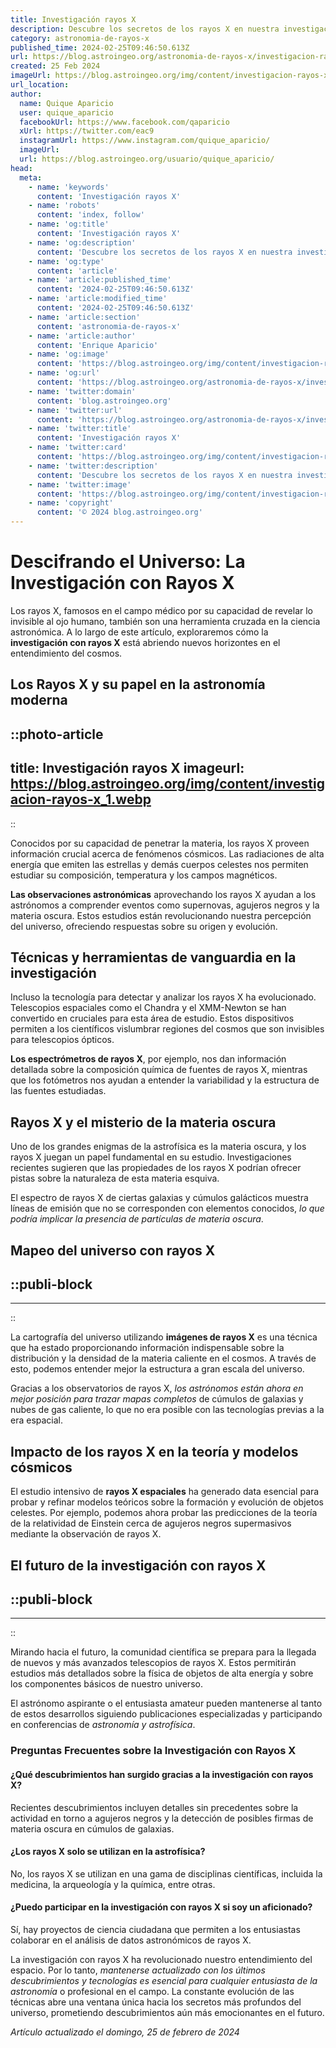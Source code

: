 ```yaml
---
title: Investigación rayos X
description: Descubre los secretos de los rayos X en nuestra investigación exhaustiva. Avances, aplicaciones y seguridad, todo en un solo lugar.
category: astronomia-de-rayos-x
published_time: 2024-02-25T09:46:50.613Z
url: https://blog.astroingeo.org/astronomia-de-rayos-x/investigacion-rayos-x
created: 25 Feb 2024
imageUrl: https://blog.astroingeo.org/img/content/investigacion-rayos-x_1.webp
url_location:
author:
  name: Quique Aparicio
  user: quique_aparicio
  facebookUrl: https://www.facebook.com/qaparicio
  xUrl: https://twitter.com/eac9
  instagramUrl: https://www.instagram.com/quique_aparicio/
  imageUrl: 
  url: https://blog.astroingeo.org/usuario/quique_aparicio/
head:
  meta:
    - name: 'keywords'
      content: 'Investigación rayos X'
    - name: 'robots'
      content: 'index, follow'
    - name: 'og:title'
      content: 'Investigación rayos X'
    - name: 'og:description'
      content: 'Descubre los secretos de los rayos X en nuestra investigación exhaustiva. Avances, aplicaciones y seguridad, todo en un solo lugar.'
    - name: 'og:type'
      content: 'article'
    - name: 'article:published_time'
      content: '2024-02-25T09:46:50.613Z'
    - name: 'article:modified_time'
      content: '2024-02-25T09:46:50.613Z'
    - name: 'article:section'
      content: 'astronomia-de-rayos-x'
    - name: 'article:author'
      content: 'Enrique Aparicio'
    - name: 'og:image'
      content: 'https://blog.astroingeo.org/img/content/investigacion-rayos-x_1.webp'
    - name: 'og:url'
      content: 'https://blog.astroingeo.org/astronomia-de-rayos-x/investigacion-rayos-x'
    - name: 'twitter:domain'
      content: 'blog.astroingeo.org'
    - name: 'twitter:url'
      content: 'https://blog.astroingeo.org/astronomia-de-rayos-x/investigacion-rayos-x'
    - name: 'twitter:title'
      content: 'Investigación rayos X'
    - name: 'twitter:card'
      content: 'https://blog.astroingeo.org/img/content/investigacion-rayos-x_1.webp'
    - name: 'twitter:description'
      content: 'Descubre los secretos de los rayos X en nuestra investigación exhaustiva. Avances, aplicaciones y seguridad, todo en un solo lugar.'
    - name: 'twitter:image'
      content: 'https://blog.astroingeo.org/img/content/investigacion-rayos-x_1.webp'
    - name: 'copyright'
      content: '© 2024 blog.astroingeo.org'
---
```

# Descifrando el Universo: La Investigación con Rayos X

Los rayos X, famosos en el campo médico por su capacidad de revelar lo invisible al ojo humano, también son una herramienta cruzada en la ciencia astronómica. A lo largo de este artículo, exploraremos cómo la **investigación con rayos X** está abriendo nuevos horizontes en el entendimiento del cosmos.

## Los Rayos X y su papel en la astronomía moderna


::photo-article
---
title: Investigación rayos X
imageurl: https://blog.astroingeo.org/img/content/investigacion-rayos-x_1.webp
---
::



Conocidos por su capacidad de penetrar la materia, los rayos X proveen información crucial acerca de fenómenos cósmicos. Las radiaciones de alta energía que emiten las estrellas y demás cuerpos celestes nos permiten estudiar su composición, temperatura y los campos magnéticos.

**Las observaciones astronómicas** aprovechando los rayos X ayudan a los astrónomos a comprender eventos como supernovas, agujeros negros y la materia oscura. Estos estudios están revolucionando nuestra percepción del universo, ofreciendo respuestas sobre su origen y evolución.

## Técnicas y herramientas de vanguardia en la investigación

Incluso la tecnología para detectar y analizar los rayos X ha evolucionado. Telescopios espaciales como el Chandra y el XMM-Newton se han convertido en cruciales para esta área de estudio. Estos dispositivos permiten a los científicos vislumbrar regiones del cosmos que son invisibles para telescopios ópticos.

**Los espectrómetros de rayos X**, por ejemplo, nos dan información detallada sobre la composición química de fuentes de rayos X, mientras que los fotómetros nos ayudan a entender la variabilidad y la estructura de las fuentes estudiadas.

## Rayos X y el misterio de la materia oscura

Uno de los grandes enigmas de la astrofísica es la materia oscura, y los rayos X juegan un papel fundamental en su estudio. Investigaciones recientes sugieren que las propiedades de los rayos X podrían ofrecer pistas sobre la naturaleza de esta materia esquiva.

El espectro de rayos X de ciertas galaxias y cúmulos galácticos muestra líneas de emisión que no se corresponden con elementos conocidos, *lo que podría implicar la presencia de partículas de materia oscura*.

## Mapeo del universo con rayos X


  ::publi-block
  ---
  ---
  ::
  
  

La cartografía del universo utilizando **imágenes de rayos X** es una técnica que ha estado proporcionando información indispensable sobre la distribución y la densidad de la materia caliente en el cosmos. A través de esto, podemos entender mejor la estructura a gran escala del universo.

Gracias a los observatorios de rayos X, *los astrónomos están ahora en mejor posición para trazar mapas completos* de cúmulos de galaxias y nubes de gas caliente, lo que no era posible con las tecnologías previas a la era espacial.

## Impacto de los rayos X en la teoría y modelos cósmicos

El estudio intensivo de **rayos X espaciales** ha generado data esencial para probar y refinar modelos teóricos sobre la formación y evolución de objetos celestes. Por ejemplo, podemos ahora probar las predicciones de la teoría de la relatividad de Einstein cerca de agujeros negros supermasivos mediante la observación de rayos X.

## El futuro de la investigación con rayos X


  ::publi-block
  ---
  ---
  ::
  
  

Mirando hacia el futuro, la comunidad científica se prepara para la llegada de nuevos y más avanzados telescopios de rayos X. Estos permitirán estudios más detallados sobre la física de objetos de alta energía y sobre los componentes básicos de nuestro universo.

El astrónomo aspirante o el entusiasta amateur pueden mantenerse al tanto de estos desarrollos siguiendo publicaciones especializadas y participando en conferencias de *astronomía y astrofísica*.

### Preguntas Frecuentes sobre la Investigación con Rayos X

#### ¿Qué descubrimientos han surgido gracias a la investigación con rayos X?

Recientes descubrimientos incluyen detalles sin precedentes sobre la actividad en torno a agujeros negros y la detección de posibles firmas de materia oscura en cúmulos de galaxias.

#### ¿Los rayos X solo se utilizan en la astrofísica?

No, los rayos X se utilizan en una gama de disciplinas científicas, incluida la medicina, la arqueología y la química, entre otras.

#### ¿Puedo participar en la investigación con rayos X si soy un aficionado?

Sí, hay proyectos de ciencia ciudadana que permiten a los entusiastas colaborar en el análisis de datos astronómicos de rayos X.

La investigación con rayos X ha revolucionado nuestro entendimiento del espacio. Por lo tanto, *mantenerse actualizado con los últimos descubrimientos y tecnologías es esencial para cualquier entusiasta de la astronomía* o profesional en el campo. La constante evolución de las técnicas abre una ventana única hacia los secretos más profundos del universo, prometiendo descubrimientos aún más emocionantes en el futuro.

_Artículo actualizado el domingo, 25 de febrero de 2024_